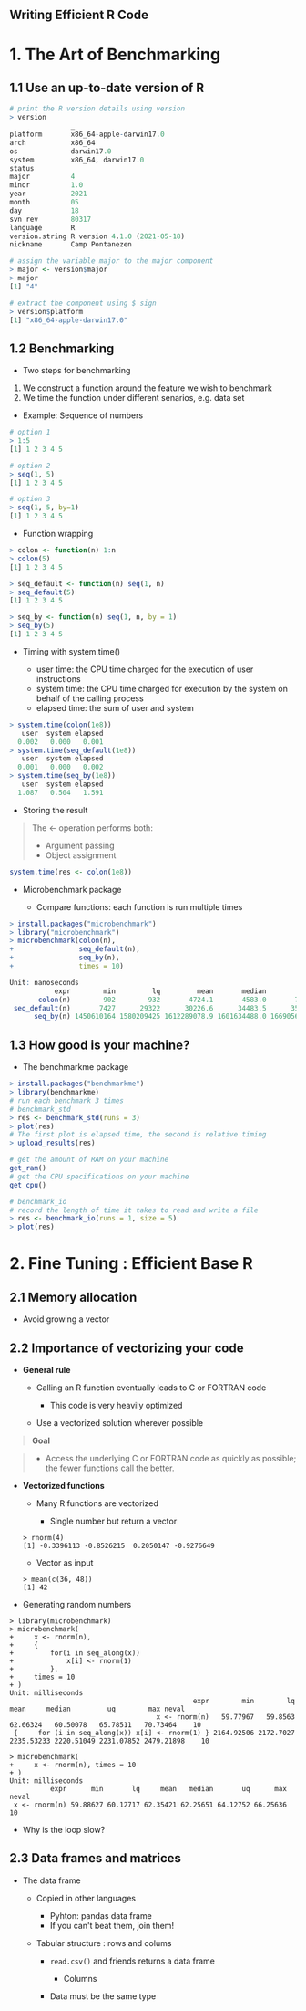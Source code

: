Writing Efficient R Code
------------------------

# 1. The Art of Benchmarking

## 1.1 Use an up-to-date version of R

```R
# print the R version details using version
> version
               _                           
platform       x86_64-apple-darwin17.0     
arch           x86_64                      
os             darwin17.0                  
system         x86_64, darwin17.0          
status                                     
major          4                           
minor          1.0                         
year           2021                        
month          05                          
day            18                          
svn rev        80317                       
language       R                           
version.string R version 4.1.0 (2021-05-18)
nickname       Camp Pontanezen             

# assign the variable major to the major component
> major <- version$major
> major
[1] "4"

# extract the component using $ sign
> version$platform
[1] "x86_64-apple-darwin17.0"
```

## 1.2 Benchmarking

* Two steps for benchmarking

1. We construct a function around the feature we wish to benchmark
2. We time the function under different senarios, e.g. data set

* Example: Sequence of numbers

```R
# option 1
> 1:5
[1] 1 2 3 4 5

# option 2
> seq(1, 5)
[1] 1 2 3 4 5

# option 3
> seq(1, 5, by=1)
[1] 1 2 3 4 5
```

* Function wrapping

```R
> colon <- function(n) 1:n
> colon(5)
[1] 1 2 3 4 5

> seq_default <- function(n) seq(1, n)
> seq_default(5)
[1] 1 2 3 4 5

> seq_by <- function(n) seq(1, n, by = 1)
> seq_by(5)
[1] 1 2 3 4 5
```

* Timing with system.time()

    * user time: the CPU time charged for the execution of user instructions
    * system time: the CPU time charged for execution by the system on behalf of the calling process
    * elapsed time: the sum of user and system
 
```R
> system.time(colon(1e8))
   user  system elapsed 
  0.002   0.000   0.001 
> system.time(seq_default(1e8))
   user  system elapsed 
  0.001   0.000   0.002 
> system.time(seq_by(1e8))
   user  system elapsed 
  1.087   0.504   1.591 
```

* Storing the result

> The <- operation performs both:
> * Argument passing
> * Object assignment

```R
system.time(res <- colon(1e8))
```

* Microbenchmark package

    * Compare functions: each function is run multiple times

```R
> install.packages("microbenchmark")
> library("microbenchmark")
> microbenchmark(colon(n),
+                seq_default(n),
+                seq_by(n),
+                times = 10)

Unit: nanoseconds
           expr        min         lq         mean       median         uq        max neval
       colon(n)        902        932       4724.1       4583.0       7271      11838    10
 seq_default(n)       7427      29322      30226.6      34483.5      35408      45403    10
      seq_by(n) 1450610164 1580209425 1612289078.9 1601634488.0 1669056857 1756707381    10
```

## 1.3 How good is your machine?

* The benchmarkme package

```R
> install.packages("benchmarkme")
> library(benchmarkme)
# run each benchmark 3 times
# benchmark_std
> res <- benchmark_std(runs = 3)
> plot(res)
# The first plot is elapsed time, the second is relative timing
> upload_results(res)
```

```R
# get the amount of RAM on your machine
get_ram()
# get the CPU specifications on your machine
get_cpu()
```

```R
# benchmark_io
# record the length of time it takes to read and write a file
> res <- benchmark_io(runs = 1, size = 5)
> plot(res)
```


# 2. Fine Tuning : Efficient Base R

## 2.1 Memory allocation

* Avoid growing a vector

## 2.2 Importance of vectorizing your code

* **General rule**

    * Calling an R function eventually leads to C or FORTRAN code
        * This code is very heavily optimized

    * Use a vectorized solution wherever possible

> **Goal**

>    * Access the underlying C or FORTRAN code as quickly as possible; the fewer functions call the better.

* **Vectorized functions**

    * Many R functions are vectorized 

        * Single number but return a vector

	```
	> rnorm(4)
	[1] -0.3396113 -0.8526215  0.2050147 -0.9276649
	```

    * Vector as input
    
	```
	> mean(c(36, 48))
	[1] 42
	```

* Generating random numbers

```
> library(microbenchmark)
> microbenchmark(
+     x <- rnorm(n), 
+     {
+         for(i in seq_along(x))
+             x[i] <- rnorm(1)
+         }, 
+     times = 10
+ )
Unit: milliseconds
                                             expr        min        lq       mean     median         uq        max neval
                                    x <- rnorm(n)   59.77967   59.8563   62.66324   60.50078   65.78511   70.73464    10
 {     for (i in seq_along(x)) x[i] <- rnorm(1) } 2164.92506 2172.7027 2235.53233 2220.51049 2231.07852 2479.21898    10
```

```
> microbenchmark(
+     x <- rnorm(n), times = 10
+ )
Unit: milliseconds
          expr      min       lq     mean   median       uq      max neval
 x <- rnorm(n) 59.88627 60.12717 62.35421 62.25651 64.12752 66.25636    10
```

* Why is the loop slow?


## 2.3 Data frames and matrices

* The data frame

	* Copied in other languages

		* Pyhton: pandas data frame
		* If you can't beat them, join them!

	* Tabular structure : rows and colums
	
		* `read.csv()` and friends returns a data frame

			* Columns

		* Data must be the same type


















